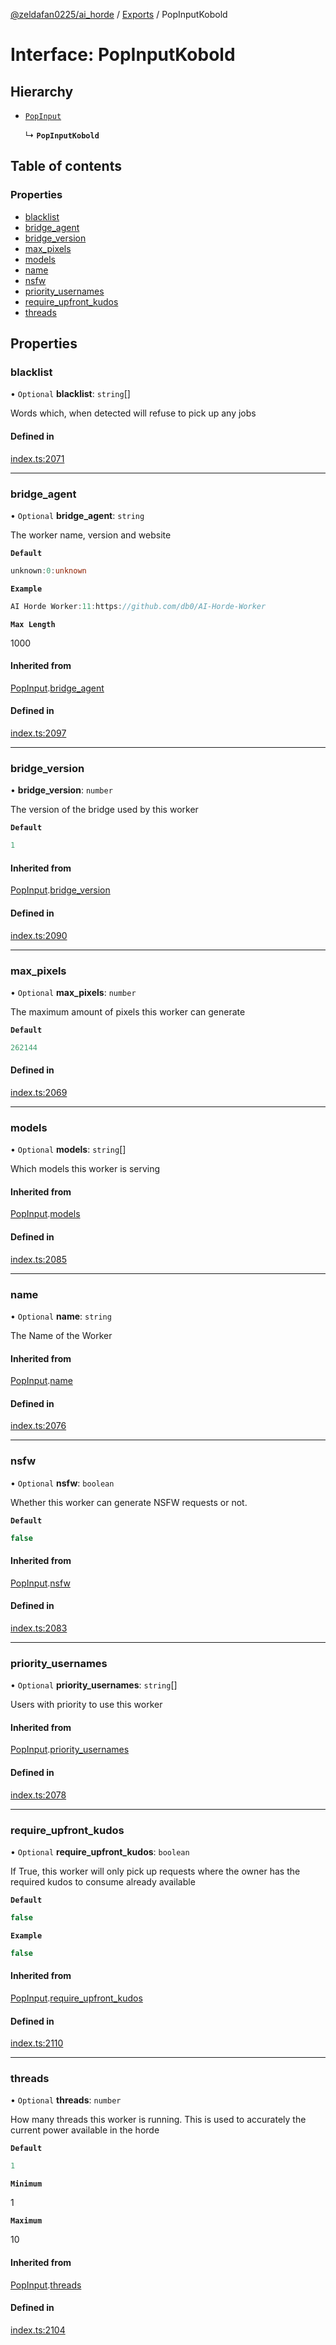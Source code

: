 [@zeldafan0225/ai_horde](../README.md) / [Exports](../modules.md) / PopInputKobold

# Interface: PopInputKobold

## Hierarchy

- [`PopInput`](PopInput.md)

  ↳ **`PopInputKobold`**

## Table of contents

### Properties

- [blacklist](PopInputKobold.md#blacklist)
- [bridge\_agent](PopInputKobold.md#bridge_agent)
- [bridge\_version](PopInputKobold.md#bridge_version)
- [max\_pixels](PopInputKobold.md#max_pixels)
- [models](PopInputKobold.md#models)
- [name](PopInputKobold.md#name)
- [nsfw](PopInputKobold.md#nsfw)
- [priority\_usernames](PopInputKobold.md#priority_usernames)
- [require\_upfront\_kudos](PopInputKobold.md#require_upfront_kudos)
- [threads](PopInputKobold.md#threads)

## Properties

### blacklist

• `Optional` **blacklist**: `string`[]

Words which, when detected will refuse to pick up any jobs

#### Defined in

[index.ts:2071](https://github.com/ZeldaFan0225/ai_horde/blob/a3ac80c/index.ts#L2071)

___

### bridge\_agent

• `Optional` **bridge\_agent**: `string`

The worker name, version and website

**`Default`**

```ts
unknown:0:unknown
```

**`Example`**

```ts
AI Horde Worker:11:https://github.com/db0/AI-Horde-Worker
```

**`Max Length`**

1000

#### Inherited from

[PopInput](PopInput.md).[bridge_agent](PopInput.md#bridge_agent)

#### Defined in

[index.ts:2097](https://github.com/ZeldaFan0225/ai_horde/blob/a3ac80c/index.ts#L2097)

___

### bridge\_version

• **bridge\_version**: `number`

The version of the bridge used by this worker

**`Default`**

```ts
1
```

#### Inherited from

[PopInput](PopInput.md).[bridge_version](PopInput.md#bridge_version)

#### Defined in

[index.ts:2090](https://github.com/ZeldaFan0225/ai_horde/blob/a3ac80c/index.ts#L2090)

___

### max\_pixels

• `Optional` **max\_pixels**: `number`

The maximum amount of pixels this worker can generate

**`Default`**

```ts
262144
```

#### Defined in

[index.ts:2069](https://github.com/ZeldaFan0225/ai_horde/blob/a3ac80c/index.ts#L2069)

___

### models

• `Optional` **models**: `string`[]

Which models this worker is serving

#### Inherited from

[PopInput](PopInput.md).[models](PopInput.md#models)

#### Defined in

[index.ts:2085](https://github.com/ZeldaFan0225/ai_horde/blob/a3ac80c/index.ts#L2085)

___

### name

• `Optional` **name**: `string`

The Name of the Worker

#### Inherited from

[PopInput](PopInput.md).[name](PopInput.md#name)

#### Defined in

[index.ts:2076](https://github.com/ZeldaFan0225/ai_horde/blob/a3ac80c/index.ts#L2076)

___

### nsfw

• `Optional` **nsfw**: `boolean`

Whether this worker can generate NSFW requests or not.

**`Default`**

```ts
false
```

#### Inherited from

[PopInput](PopInput.md).[nsfw](PopInput.md#nsfw)

#### Defined in

[index.ts:2083](https://github.com/ZeldaFan0225/ai_horde/blob/a3ac80c/index.ts#L2083)

___

### priority\_usernames

• `Optional` **priority\_usernames**: `string`[]

Users with priority to use this worker

#### Inherited from

[PopInput](PopInput.md).[priority_usernames](PopInput.md#priority_usernames)

#### Defined in

[index.ts:2078](https://github.com/ZeldaFan0225/ai_horde/blob/a3ac80c/index.ts#L2078)

___

### require\_upfront\_kudos

• `Optional` **require\_upfront\_kudos**: `boolean`

If True, this worker will only pick up requests where the owner has the required kudos to consume already available

**`Default`**

```ts
false
```

**`Example`**

```ts
false
```

#### Inherited from

[PopInput](PopInput.md).[require_upfront_kudos](PopInput.md#require_upfront_kudos)

#### Defined in

[index.ts:2110](https://github.com/ZeldaFan0225/ai_horde/blob/a3ac80c/index.ts#L2110)

___

### threads

• `Optional` **threads**: `number`

How many threads this worker is running. This is used to accurately the current power available in the horde

**`Default`**

```ts
1
```

**`Minimum`**

1

**`Maximum`**

10

#### Inherited from

[PopInput](PopInput.md).[threads](PopInput.md#threads)

#### Defined in

[index.ts:2104](https://github.com/ZeldaFan0225/ai_horde/blob/a3ac80c/index.ts#L2104)
